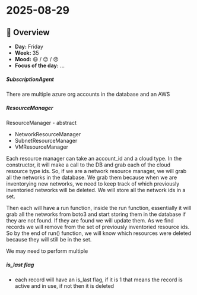 # 2025-08-29  

## 📅 Overview
- **Day:** Friday  
- **Week:** 35  
- **Mood:** 😃 / 😐 / 😞  
- **Focus of the day:** ...


##### SubscriptionAgent
There are multiple azure org accounts in the database and an AWS 


##### ResourceManager
ResourceManager - abstract
- NetworkResourceManager
- SubnetResourceManager
- VMResourceManager

Each resource manager can take an account_id and a cloud type. In the constructor, it will make a call to the DB and grab each of the cloud resource type ids. So, if we are a network resource manager, we will grab all the networks in the database. We grab them because when we are inventorying new networks, we need to keep track of which previously inventoried networks will be deleted. We will store all the network ids in a set. 

Then each will have a run function, inside the run function, essentially it will grab all the networks from boto3 and start storing them in the database if they are not found. If they are found we will update them. As we find records we will remove from the set of previously inventoried resource ids. So by the end of run() function, we will know which resources were deleted because they will still be in the set. 



We may need to perform multiple 

##### is_last flag
- each record will have an is_last flag, if it is 1 that means the record is active and in use, if not then it is deleted